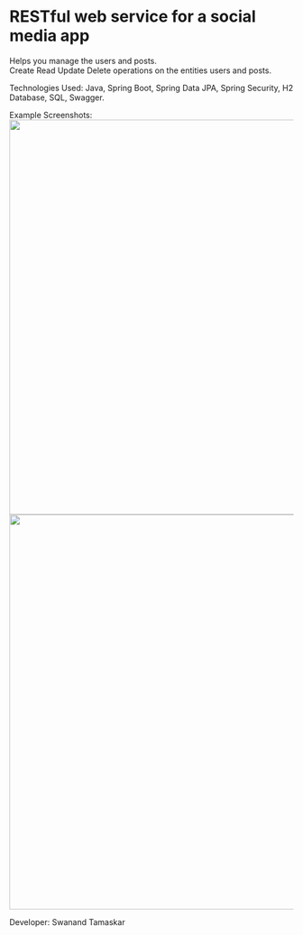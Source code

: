 # RESTful web service for a social media app

Helps you manage the users and posts.<br/>
Create Read Update Delete operations on the entities users and posts.<br/>

Technologies Used: Java, Spring Boot, Spring Data JPA, Spring Security, H2 Database, SQL, Swagger.<br/>

Example Screenshots:<br/>
<img src="https://github.com/swanandtamaskar1/restful-web-services/assets/35898035/a9efa8e0-8511-4dc8-abda-b6e3267073e3" width="700"><br/>
<img src="https://github.com/swanandtamaskar1/restful-web-services/assets/35898035/8c2d27cc-9ded-486c-96c7-c147f4f12903" width="700"><br/>

Developer:
Swanand Tamaskar
